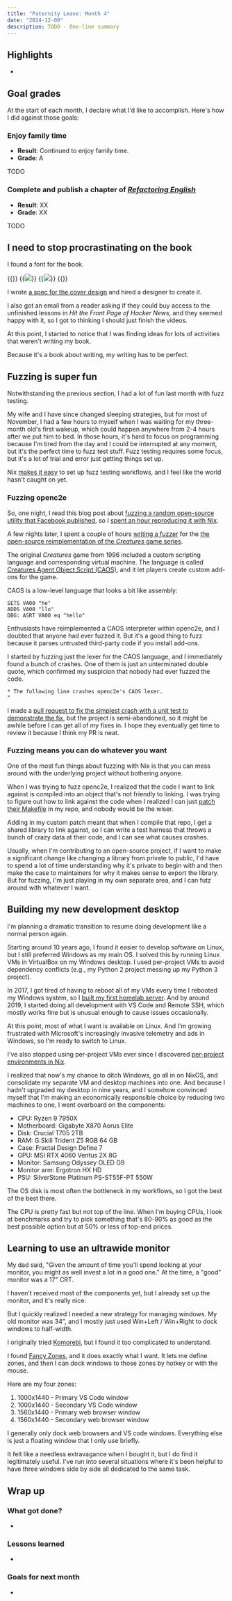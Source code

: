 ```yaml
---
title: "Paternity Leave: Month 4"
date: "2024-12-09"
description: TODO - One-line summary
---
```


## Highlights

-

## Goal grades

At the start of each month, I declare what I'd like to accomplish. Here's how I did against those goals:

### Enjoy family time

- **Result**: Continued to enjoy family time.
- **Grade**: A

TODO

### Complete and publish a chapter of [_Refactoring English_](https://refactoringenglish.com)

- **Result**: XX
- **Grade**: XX

TODO

## I need to stop procrastinating on the book

I found a font for the book.

{{<gallery caption="I switched the *Refactoring English* website's font to [Concourse](https://mbtype.com/fonts/concourse/) and [Heliotrope](https://mbtype.com/fonts/heliotrope/)">}}
{{<img src="before-font.jpg" has-border="true">}}
{{<img src="after-font.jpg" has-border="true">}}
{{</gallery>}}

I wrote [a spec for the cover design](https://docs.google.com/document/d/1SUQ6GTeyL-XWmZYlJdQgyvQHZdHiUvCy0G-dh5nnrQM/edit?usp=sharing) and hired a designer to create it.

I also got an email from a reader asking if they could buy access to the unfinished lessons in _Hit the Front Page of Hacker News_, and they seemed happy with it, so I got to thinking I should just finish the videos.

At this point, I started to notice that I was finding ideas for lots of activities that weren't writing my book.

Because it's a book about writing, my writing has to be perfect.

## Fuzzing is super fun

Notwithstanding the previous section, I had a lot of fun last month with fuzz testing.

My wife and I have since changed sleeping strategies, but for most of November, I had a few hours to myself when I was waiting for my three-month old's first wakeup, which could happen anywhere from 2-4 hours after we put him to bed. In those hours, it's hard to focus on programming because I'm tired from the day and I could be interrupted at any moment, but it's the perfect time to fuzz test stuff. Fuzz testing requires some focus, but it's a lot of trial and error just getting things set up.

Nix [makes it easy](/nix-fuzz-testing-1/) to set up fuzz testing workflows, and I feel like the world hasn't caught on yet.

### Fuzzing openc2e

So, one night, I read this blog post about [fuzzing a random open-source utility that Facebook published](https://blog.fadyothman.com/meta-bug-bounty-fuzzing-netconsd-for-fun-and-profit-part-1-6ffe96eb1419), so I [spent an hour reproducing it with Nix](/notes/fuzz-netconsd/).

A few nights later, I spent a couple of hours [writing a fuzzer](https://gitlab.com/mtlynch/fuzz-openc2e) for the [the open-source reimplementation of the _Creatures_ game series](https://openc2e.github.io/).

The original _Creatures_ game from 1996 included a custom scripting language and corresponding virtual machine. The language is called [Creatures Agent Object Script (CAOS)](https://creatures.fandom.com/wiki/CAOS), and it let players create custom add-ons for the game.

CAOS is a low-level language that looks a bit like assembly:

```
SETS VA00 "he"
ADDS VA00 "llo"
DBG: ASRT VA00 eq "hello"
```

Enthusiasts have reimplemented a CAOS interpreter within openc2e, and I doubted that anyone had ever fuzzed it. But it's a good thing to fuzz because it parses untrusted third-party code if you install add-ons.

I started by fuzzing just the lexer for the CAOS language, and I immediately found a bunch of crashes. One of them is just an unterminated double quote, which confirmed my suspicion that nobody had ever fuzzed the code.

```
* The following line crashes openc2e's CAOS lexer.
"
```

I made a [pull request to fix the simplest crash with a unit test to demonstrate the fix](https://github.com/openc2e/openc2e/pull/215), but the project is semi-abandoned, so it might be awhile before I can get all of my fixes in. I hope they eventually get time to review it because I think my PR is neat.

### Fuzzing means you can do whatever you want

One of the most fun things about fuzzing with Nix is that you can mess around with the underlying project without bothering anyone.

When I was trying to fuzz openc2e, I realized that the code I want to link against is compiled into an object that's not friendly to linking. I was trying to figure out how to link against the code when I realized I can just [patch their Makefile](https://gitlab.com/mtlynch/fuzz-openc2e/-/blob/dc48bfbe62bdc4a99eab2e9662a780c253654558/share-openc2e-lib.patch) in my repo, and nobody would be the wiser.

Adding in my custom patch meant that when I compile that repo, I get a shared library to link against, so I can write a test harness that throws a bunch of crazy data at their code, and I can see what causes crashes.

Usually, when I'm contributing to an open-source project, if I want to make a significant change like changing a library from private to public, I'd have to spend a lot of time understanding why it's private to begin with and then make the case to maintainers for why it makes sense to export the library. But for fuzzing, I'm just playing in my own separate area, and I can futz around with whatever I want.

## Building my new development desktop

I'm planning a dramatic transition to resume doing development like a normal person again.

Starting around 10 years ago, I found it easier to develop software on Linux, but I still preferred Windows as my main OS. I solved this by running Linux VMs in VirtualBox on my Windows desktop. I used per-project VMs to avoid dependency conflicts (e.g., my Python 2 project messing up my Python 3 project).

In 2017, I got tired of having to reboot all of my VMs every time I rebooted my Windows system, so I [built my first homelab server](/building-a-vm-homelab-2017/). And by around 2019, I started doing all development with VS Code and Remote SSH, which mostly works fine but is unusual enough to cause issues occasionally.

At this point, most of what I want is available on Linux. And I'm growing frustrated with Microsoft's increasingly invasive telemetry and ads in Windows, so I'm ready to switch to Linux.

I've also stopped using per-project VMs ever since I discovered [per-project environments in Nix](/notes/nix-dev-environment/).

I realized that now's my chance to ditch Windows, go all in on NixOS, and consolidate my separate VM and desktop machines into one. And because I hadn't upgraded my desktop in nine years, and I somehow convinced myself that I'm making an economically responsible choice by reducing two machines to one, I went overboard on the components:

- CPU: Ryzen 9 7950X
- Motherboard: Gigabyte X870 Aorus Elite
- Disk: Crucial T705 2TB
- RAM: G.Skill Trident Z5 RGB 64 GB
- Case: Fractal Design Define 7
- GPU: MSI RTX 4060 Ventus 2X 8G
- Monitor: Samsung Odyssey OLED G9
- Monitor arm: Ergotron HX HD
- PSU: SilverStone Platinum PS-ST55F-PT 550W

The OS disk is most often the bottleneck in my workflows, so I got the best of the best there.

The CPU is pretty fast but not top of the line. When I'm buying CPUs, I look at benchmarks and try to pick something that's 80-90% as good as the best possible option but at 50% or less of top-end prices.

## Learning to use an ultrawide monitor

My dad said, "Given the amount of time you'll spend looking at your monitor, you might as well invest a lot in a good one." At the time, a "good" monitor was a 17" CRT.

I haven't received most of the components yet, but I already set up the monitor, and it's really nice.

But I quickly realized I needed a new strategy for managing windows. My old monitor was 34", and I mostly just used Win+Left / Win+Right to dock windows to half-width.

I originally tried [Komorebi](https://github.com/LGUG2Z/komorebi), but I found it too complicated to understand.

I found [Fancy Zones](https://learn.microsoft.com/en-us/windows/powertoys/fancyzones), and it does exactly what I want. It lets me define zones, and then I can dock windows to those zones by hotkey or with the mouse.

Here are my four zones:

1. 1000x1440 - Primary VS Code window
1. 1000x1440 - Secondary VS Code window
1. 1560x1440 - Primary web browser window
1. 1560x1440 - Secondary web browser window

I generally only dock web browsers and VS code windows. Everything else is just a floating window that I only use briefly.

It felt like a needless extravagance when I bought it, but I do find it legitimately useful. I've run into several situations where it's been helpful to have three windows side by side all dedicated to the same task.

## Wrap up

### What got done?

-

### Lessons learned

-

### Goals for next month

-
